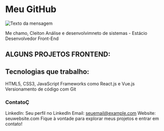 # Meu GitHub
 ![Texto da mensagem](https://mir-s3-cdn-cf.behance.net/project_modules/fs/9bc27292880429.5e569ff84e4d0.gif)

Me chamo, Cleiton
Análise e desenvolvimneto de sistemas - Estácio
Desenvolvedor Front-End



## ALGUNS PROJETOS FRONTEND:



## Tecnologias que trabalho:

HTML5, CSS3, JavaScript
Frameworks como React.js e Vue.js
Versionamento de código com Git


### ContatoÇ

LinkedIn: Seu perfil no LinkedIn
Email: seuemail@example.com
Website: seuwebsite.com
Fique à vontade para explorar meus projetos e entrar em contato!

